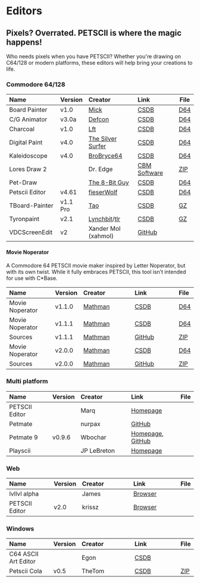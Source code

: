 <style>
    table th:first-of-type {
        width: 29% ;
    }
    table th:nth-of-type(2) {
        width: 5%;
    }
    table th:nth-of-type(3) {
        width: 35%;
    }
    table th:nth-of-type(4) {
        width: 100%;
    }
    table th:nth-of-type(5) {
        width: 100%;
    }
</style>

# Editors

## Pixels? Overrated. PETSCII is where the magic happens!
Who needs pixels when you have PETSCII? Whether you're drawing on C64/128 or modern platforms, these editors will help bring your creations to life.

### Commodore 64/128
| Name            | Version  | Creator                                                                            | Link                                                                                            | File                                                                   |
| :-------------- | :------- | :--------------------------------------------------------------------------------- | :---------------------------------------------------------------------------------------------- | ---------------------------------------------------------------------- |
| Board Painter   | v1.0     | [Mick](https://csdb.dk/scener/?id=1824)                                            | [CSDB](https://csdb.dk/release/?id=24792)                                                       | [D64](editors/commodore64-128/ASII.D64)                                |
| C/G Animator    | v3.0a    | [Defcon](https://csdb.dk/scener/?id=20204)                                         | [CSDB](https://csdb.dk/release/?id=148567)                                                      | [D64](editors/commodore64-128/CG%20Animator%20V3.0a-Defcon.d64)        |
| Charcoal        | v1.0     | [Lft](https://csdb.dk/scener/?id=16473)                                            | [CSDB](https://csdb.dk/release/?id=162823)                                                      | [D64](editors/commodore64-128/charcoal-1.0.d64)                        |
| Digital Paint   | v4.0     | [The Silver Surfer](https://csdb.dk/scener/?id=3549)                               | [CSDB](https://csdb.dk/release/?id=109143)                                                      | [D64](editors/commodore64-128/Digital%20Paint%204.0%20-%20Success.d64) |
| Kaleidoscope    | v4.0     | [BroBryce64](https://csdb.dk/scener/?id=28329)                                     | [CSDB](https://csdb.dk/release/?id=130268)                                                      | [D64](editors/commodore64-128/kaleidoscope.d64)                        |
| Lores Draw 2    |          | Dr. Edge                                                                           | [CBM Software](https://commodore.software/downloads/download/42-c-g-editors/745-lowres-draw-v2) | [ZIP](editors/commodore64-128/lores-draw-v2.zip)                       |
| Pet-Draw        |          | [The 8-Bit Guy](https://csdb.dk/scener/?id=29467)                                  | [CSDB](https://csdb.dk/release/?id=153440)                                                      | [D64](editors/commodore64-128/Pet-Draw.d64)                            |
| Petscii Editor  | v4.61    | [fieserWolf](https://csdb.dk/scener/?id=3623)                                      | [CSDB](https://csdb.dk/release/?id=155723)                                                      | [D64](editors/commodore64-128/petscii-edi4-61.d64)                     |
| TBoard-Painter  | v1.1 Pro | [Tao](https://csdb.dk/scener/?id=988)                                              | [CSDB](https://csdb.dk/release/?id=34704)                                                       | [GZ](editors/commodore64-128/TBP_1.1pro.TRIAD.prg.gz)                  |
| Tyronpaint      | v2.1     | [Lynchbit](https://csdb.dk/scener/?id=695)/[tlr](https://csdb.dk/scener/?id=12138) | [CSDB](https://csdb.dk/release/?id=32950)                                                       | [GZ](editors/commodore64-128/tlr_-_tyronpaint_v2_1.d64.gz)             |
| VDCScreenEdit   | v2       | Xander Mol (xahmol)                                                                | [GitHub](https://github.com/xahmol/VDCScreenEditor2)                                            |                                                                        |

#### Movie Noperator
A Commodore 64 PETSCII movie maker inspired by Letter Noperator, but with its own twist. While it fully embraces PETSCII, this tool isn’t intended for use with C*Base.

| Name            | Version | Creator                                    | Link                                              | File                                              |
| :-------------- | :------ | :----------------------------------------- | :------------------------------------------------ | :------------------------------------------------ |
| Movie Noperator | v1.1.0  | [Mathman](https://csdb.dk/scener/?id=3916) | [CSDB](https://csdb.dk/release/?id=149134)        | [D64](editors/commodore64-128/nop_v1.1.0.d64)     |
| Movie Noperator | v1.1.1  | [Mathman](https://csdb.dk/scener/?id=3916) | [CSDB](https://csdb.dk/release/?id=247647)        | [D64](editors/commodore64-128/nop_v1.1.1.d64)     |
| Sources         | v1.1.1  | [Mathman](https://csdb.dk/scener/?id=3916) | [GitHub](https://github.com/jkotlinski/noperator) | [ZIP](editors/sources/source-noperator-1.1.1.zip) |
| Movie Noperator | v2.0.0  | [Mathman](https://csdb.dk/scener/?id=3916) | [CSDB](https://csdb.dk/release/?id=247645)        | [D64](editors/commodore64-128/nop_v2.0.0.d64)     |
| Sources         | v2.0.0  | [Mathman](https://csdb.dk/scener/?id=3916) | [GitHub](https://github.com/jkotlinski/noperator) | [ZIP](editors/sources/source-noperator-2.0.0.zip) |

### Multi platform
| Name           | Version | Creator     | Link                                                                                     | File |
| :------------- | :------ | :---------- | :--------------------------------------------------------------------------------------- | ---- |
| PETSCII Editor |         | Marq        | [Homepage](http://www.kameli.net/marq/?page_id=2717)                                     |      |
| Petmate        |         | nurpax      | [GitHub](https://nurpax.github.io/petmate/)                                              |      |
| Petmate 9      | v0.9.6  | Wbochar     | [Homepage](https://wbochar.com/petmate9/), [GitHub](https://github.com/wbochar/petmate9) |      |
| Playscii       |         | JP LeBreton | [Homepage](http://vectorpoem.com/playscii/)                                              |      |

### Web
| Name           | Version | Creator | Link                                 | File |
| :------------- | :------ | :------ | :----------------------------------- | ---- |
| lvllvl alpha   |         | James   | [Browser](https://lvllvl.com/)       |      |
| PETSCII Editor | v2.0    | krissz  | [Browser](http://petscii.krissz.hu/) |      |

### Windows
| Name                 | Version | Creator | Link                                       | File                                   |
| :------------------- | :------ | :------ | :----------------------------------------- | -------------------------------------- |
| C64 ASCII Art Editor |         | Egon    | [CSDB](https://csdb.dk/release/?id=121059) |                                        |
| Petscii Cola         | v0.5    | TheTom  | [CSDB](https://csdb.dk/release/?id=185842) | [ZIP](editors/windows/PetsciiCola.zip) |
